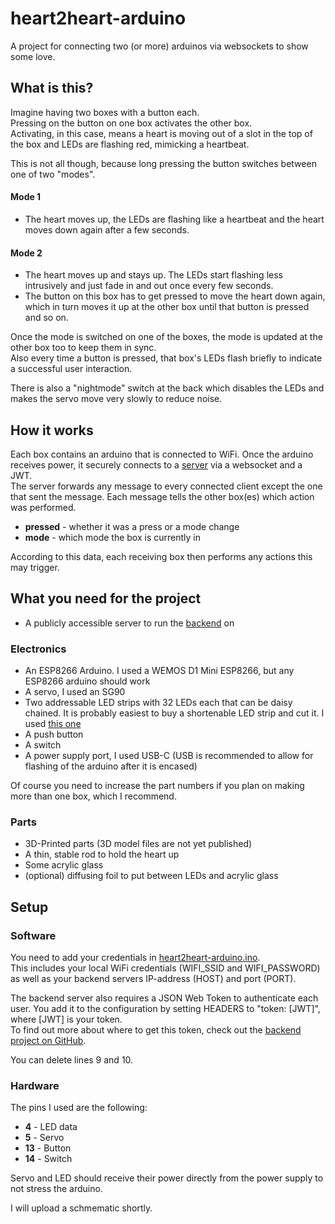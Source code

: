# heart2heart-arduino
A project for connecting two (or more) arduinos via websockets to show some love.

## What is this?
Imagine having two boxes with a button each.  
Pressing on the button on one box activates the other box.  
Activating, in this case, means a heart is moving out of a slot in the top of the box and LEDs are flashing red, mimicking a heartbeat.

This is not all though, because long pressing the button switches between one of two "modes".
#### Mode 1
* The heart moves up, the LEDs are flashing like a heartbeat and the heart moves down again after a few seconds.
#### Mode 2
* The heart moves up and stays up. The LEDs start flashing less intrusively and just fade in and out once every few seconds.  
* The button on this box has to get pressed to move the heart down again, which in turn moves it up at the other box until that button is pressed and so on.

Once the mode is switched on one of the boxes, the mode is updated at the other box too to keep them in sync.  
Also every time a button is pressed, that box's LEDs flash briefly to indicate a successful user interaction.

There is also a "nightmode" switch at the back which disables the LEDs and makes the servo move very slowly to reduce noise.

## How it works
Each box contains an arduino that is connected to WiFi. Once the arduino receives power, it securely connects to a [server](https://github.com/tsomic/heart2heart) via a websocket and a JWT.  
The server forwards any message to every connected client except the one that sent the message. Each message tells the other box(es) which action was performed.
* **pressed** - whether it was a press or a mode change
* **mode** - which mode the box is currently in

According to this data, each receiving box then performs any actions this may trigger.

## What you need for the project
* A publicly accessible server to run the [backend](https://github.com/tsomic/heart2heart) on
### Electronics
* An ESP8266 Arduino. I used a WEMOS D1 Mini ESP8266, but any ESP8266 arduino should work
* A servo, I used an SG90
* Two addressable LED strips with 32 LEDs each that can be daisy chained. It is probably easiest to buy a shortenable LED strip and cut it. I used [this one](https://www.amazon.de/dp/B08JJ77F1S)
* A push button
* A switch
* A power supply port, I used USB-C (USB is recommended to allow for flashing of the arduino after it is encased)

Of course you need to increase the part numbers if you plan on making more than one box, which I recommend.

### Parts
* 3D-Printed parts (3D model files are not yet published)
* A thin, stable rod to hold the heart up
* Some acrylic glass
* (optional) diffusing foil to put between LEDs and acrylic glass

## Setup
### Software
You need to add your credentials in [heart2heart-arduino.ino](https://github.com/tsomic/heart2heart-arduino/blob/7c176dcd3313ef321c702467c5e1538366b4cd9e/heart2heart-arduino.ino).  
This includes your local WiFi credentials (WIFI_SSID and WIFI_PASSWORD) as well as your backend servers IP-address (HOST) and port (PORT).

The backend server also requires a JSON Web Token to authenticate each user. You add it to the configuration by setting HEADERS to "token: [JWT]", where [JWT] is your token.  
To find out more about where to get this token, check out the [backend project on GitHub](https://github.com/tsomic/heart2heart).

You can delete lines 9 and 10.

### Hardware
The pins I used are the following:
* **4** - LED data
* **5** - Servo
* **13** - Button
* **14** - Switch

Servo and LED should receive their power directly from the power supply to not stress the arduino.

I will upload a schmematic shortly.
